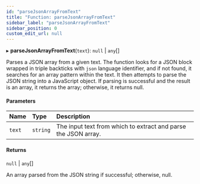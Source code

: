 ```yaml
---
id: "parseJsonArrayFromText"
title: "Function: parseJsonArrayFromText"
sidebar_label: "parseJsonArrayFromText"
sidebar_position: 0
custom_edit_url: null
---
```


▸ **parseJsonArrayFromText**(`text`): ``null`` \| `any`[]

Parses a JSON array from a given text. The function looks for a JSON block wrapped in triple backticks
with `json` language identifier, and if not found, it searches for an array pattern within the text.
It then attempts to parse the JSON string into a JavaScript object. If parsing is successful and the result
is an array, it returns the array; otherwise, it returns null.

#### Parameters

| Name | Type | Description |
| :------ | :------ | :------ |
| `text` | `string` | The input text from which to extract and parse the JSON array. |

#### Returns

``null`` \| `any`[]

An array parsed from the JSON string if successful; otherwise, null.
